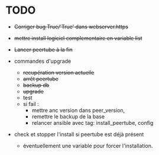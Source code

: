 # TODO

* ~~Corriger bug True/'True' dans webserver.https~~
* ~~mettre install logiciel complementaire en variable list~~
* ~~Lancer peertube à la fin~~

* commandes d'upgrade
  * ~~recupération version actuelle~~
  * ~~arrêt peertube~~
  * ~~backup db~~
  * ~~upgrade~~
  * test
  * si fail : 
    * mettre anc version dans peer\_version, 
    * remettre le backup de la base
    * relancer ansible avec tag: install\_peertube, config
  
* check et stopper l'install si peertube est déjà présent
  * éventuellement une variable pour forcer l'installation.
